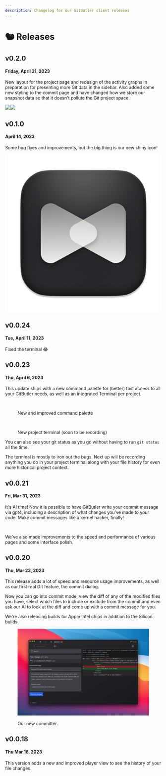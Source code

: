 ```yaml
---
description: Changelog for our GitButler client releases
---
```


# 🐿 Releases

## v0.2.0

#### Friday, April 21, 2023

New layout for the project page and redesign of the activity graphs in preparation for presenting more Git data in the sidebar. Also added some new styling to the commit page and have changed how we store our snapshot data so that it doesn't pollute the Git project space.

![](<../.gitbook/assets/CleanShot 2023-04-21 at 09.31.00@2x.png>)![](<../.gitbook/assets/CleanShot 2023-04-21 at 09.33.06@2x.png>)

## v0.1.0

#### April 14, 2023

Some bug fixes and improvements, but the big thing is our new shiny icon!

![](../.gitbook/assets/icon.png)

## v0.0.24

#### Tue, April 11, 2023

Fixed the terminal :joy:&#x20;

## v0.0.23

#### Thu, April 6, 2023

This update ships with a new command palette for (better) fast access to all your GitButler needs, as well as an integrated Terminal per project.&#x20;

<figure><img src="../.gitbook/assets/CleanShot 2023-04-06 at 15.56.48@2x.png" alt=""><figcaption><p>New and improved command palette</p></figcaption></figure>

<figure><img src="../.gitbook/assets/CleanShot 2023-04-06 at 15.53.25@2x.png" alt=""><figcaption><p>New project terminal (soon to be recording)</p></figcaption></figure>

You can also see your git status as you go without having to run `git status` all the time.&#x20;

The terminal is mostly to iron out the bugs. Next up will be recording anything you do in your project terminal along with your file history for even more historical project context.



## v0.0.21

#### Fri, Mar 31, 2023

It's AI time! Now it is possible to have GitButler write your commit message via gpt4, including a description of what changes you've made to your code. Make commit messages like a kernel hacker, finally!

<figure><img src="../.gitbook/assets/CleanShot 2023-04-05 at 13.54.44@2x.png" alt=""><figcaption></figcaption></figure>

We've also made improvements to the speed and performance of various pages and some interface polish.

## v0.0.20

#### Thu, Mar 23, 2023

This release adds a lot of speed and resource usage improvements, as well as our first real Git feature, the commit dialog.

Now you can go into commit mode, view the diff of any of the modified files you have, select which files to include or exclude from the commit and even ask our AI to look at the diff and come up with a commit message for you.

We're also releasing builds for Apple Intel chips in addition to the Silicon builds.

<figure><img src="../.gitbook/assets/CleanShot 2023-03-22 at 22.07.13@2x.png" alt=""><figcaption><p>Our new committer.</p></figcaption></figure>

## v0.0.18

#### Thu Mar 16, 2023

This version adds a new and improved player view to see the history of your file changes.

<figure><img src="../.gitbook/assets/CleanShot 2023-03-16 at 17.26.35@2x.png" alt=""><figcaption></figcaption></figure>
